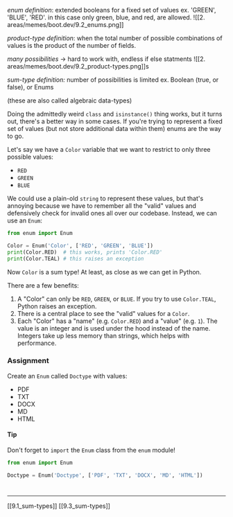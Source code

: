 *enum definition*: extended booleans for a fixed set of values ex. 'GREEN', 'BLUE', 'RED'.
in this case only green, blue, and red, are allowed.
![[2. areas/memes/boot.dev/9.2_enums.png]]

*product-type definition*: when the total number of possible combinations of values is the product of the number of fields.

*many possibilities* -> hard to work with, endless if else statments
![[2. areas/memes/boot.dev/9.2_product-types.png]]s

*sum-type definition:* number of possibilities is limited ex. Boolean (true, or false), or Enums

(these are also called algebraic data-types)

Doing the admittedly weird `class` and `isinstance()` thing works, but it turns out, there's a better way in some cases. If you're trying to represent a fixed set of values (but not store additional data within them) enums are the way to go.

Let's say we have a `Color` variable that we want to restrict to only three possible values:

- `RED`
- `GREEN`
- `BLUE`

We could use a plain-old `string` to represent these values, but that's annoying because we have to remember all the "valid" values and defensively check for invalid ones all over our codebase. Instead, we can use an `Enum`:
``` python
from enum import Enum

Color = Enum('Color', ['RED', 'GREEN', 'BLUE'])
print(Color.RED)  # this works, prints 'Color.RED'
print(Color.TEAL) # this raises an exception
```
Now `Color` is a sum type! At least, as close as we can get in Python.

There are a few benefits:

1. A "Color" can only be `RED`, `GREEN`, or `BLUE`. If you try to use `Color.TEAL`, Python raises an exception.
2. There is a central place to see the "valid" values for a `Color`.
3. Each "Color" has a "name" (e.g. `Color.RED`) and a "value" (e.g. `1`). The value is an integer and is used under the hood instead of the name. Integers take up less memory than strings, which helps with performance.
### Assignment
Create an `Enum` called `Doctype` with values:
- PDF
- TXT
- DOCX
- MD
- HTML

#### Tip
Don't forget to `import` the `Enum` class from the `enum` module!

``` python
from enum import Enum

Doctype = Enum('Doctype', ['PDF', 'TXT', 'DOCX', 'MD', 'HTML'])
```

# 
---
[[9.1_sum-types]]
[[9.3_sum-types]]